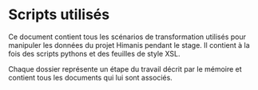 # Scripts utilisés

Ce document contient tous les scénarios de transformation utilisés pour manipuler les données du projet Himanis pendant le stage. Il contient à la fois des scripts pythons et des feuilles de style XSL.

Chaque dossier représente un étape du travail décrit par le mémoire et contient tous les documents qui lui sont associés.